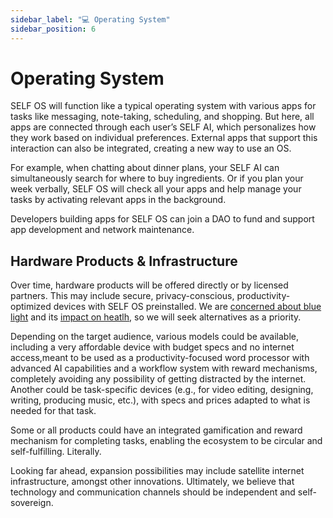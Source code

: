 ```yaml
---
sidebar_label: "💻 Operating System"
sidebar_position: 6
---
```


# Operating System

SELF OS will function like a typical operating system with various apps for tasks like messaging, note-taking, scheduling, and shopping. But here, all apps are connected through each user’s SELF AI, which personalizes how they work based on individual preferences. External apps that support this interaction can also be integrated, creating a new way to use an OS.

For example, when chatting about dinner plans, your SELF AI can simultaneously search for where to buy ingredients. Or if you plan your week verbally, SELF OS will check all your apps and help manage your tasks by activating relevant apps in the background.

Developers building apps for SELF OS can join a DAO to fund and support app development and network maintenance.

## Hardware Products & Infrastructure

Over time, hardware products will be offered directly or by licensed partners. This may include secure, privacy-conscious, productivity-optimized devices with SELF OS preinstalled. We are [concerned about blue light](https://www.health.harvard.edu/staying-healthy/blue-light-has-a-dark-side) and its [impact on heatlh](https://www.healthline.com/health/what-is-blue-light), so we will seek alternatives as a priority.

Depending on the target audience, various models could be available, including a very affordable device with budget specs and no internet access,meant to be used as a productivity-focused word processor with advanced AI capabilities and a workflow system with reward mechanisms, completely avoiding any possibility of getting distracted by the internet. Another could be task-specific devices (e.g., for video editing, designing, writing, producing music, etc.), with specs and prices adapted to what is needed for that task.

Some or all products could have an integrated gamification and reward mechanism for completing tasks, enabling the ecosystem to be circular and self-fulfilling. Literally.

Looking far ahead, expansion possibilities may include satellite internet infrastructure, amongst other innovations. Ultimately, we believe that technology and communication channels should be independent and self-sovereign.